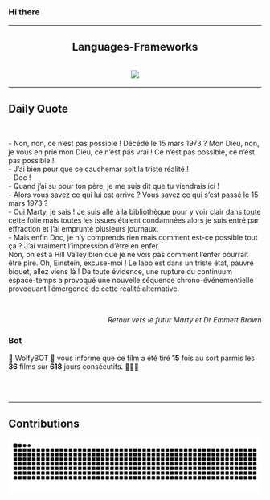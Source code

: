 ### Hi there
<hr/>
<p>
</p>
<h2 align="center">
 Languages-Frameworks
</h2>
<br/>
<div align="center">
 <a href="https://skillicons.dev">
  <img src="https://skillicons.dev/icons?i=c,cpp,react,nextjs,aws,docker,mongodb,python,express,django,html,css,tailwind,javascript,ts,nodejs,github"/>
 </a>
</div>
<hr/>
<div>
 <h2>
  Daily Quote
 </h2>
 <br/>
 <div>
  <p id="quote">
   - Non, non, ce n’est pas possible ! Décédé le 15 mars 1973 ? Mon Dieu, non, je vous en prie mon Dieu, ce n’est pas vrai ! Ce n’est pas possible, ce n’est pas possible !
<br>- J’ai bien peur que ce cauchemar soit la triste réalité !
<br>- Doc !
<br>- Quand j’ai su pour ton père, je me suis dit que tu viendrais ici !
<br>- Alors vous savez ce qui lui est arrivé ? Vous savez ce qui s’est passé le 15 mars 1973 ?
<br>- Oui Marty, je sais ! Je suis allé à la bibliothèque pour y voir clair dans toute cette folie mais toutes les issues étaient condamnées alors je suis entré par effraction et j’ai emprunté plusieurs journaux.
<br>- Mais enfin Doc, je n’y comprends rien mais comment est-ce possible tout ça ? J’ai vraiment l’impression d’être en enfer.
<br>Non, on est à Hill Valley bien que je ne vois pas comment l’enfer pourrait être pire. Oh, Einstein, excuse-moi ! Le labo est dans un triste état, pauvre biquet, allez viens là ! De toute évidence, une rupture du continuum espace-temps a provoqué une nouvelle séquence chrono-événementielle provoquant l’émergence de cette réalité alternative.
  </p>
 </div>
 <br>
  <div align="right">
   <p id="movie" style="text-align: right; font-style: italic;">
    Retour vers le futur  Marty et Dr Emmett Brown
   </p>
  </div>
  <div>
   <h3>
    Bot
   </h3>
   <p id="bot">
    🤖 WolfyBOT 🤖 vous informe que ce film a été tiré <b>15</b> fois au sort parmis les <b>36</b> films sur <b>618</b> jours consécutifs. 🎲🎲🎲
   </p>
  </div>
  <br/>
 </br>
</div>
<hr/>
<div>
 <h2>
  Contributions
 </h2>
 <img alt="snake gif" src="https://github.com/Loupthevenin/Loupthevenin/blob/output/github-contribution-grid-snake-dark.svg"/>
</div>

